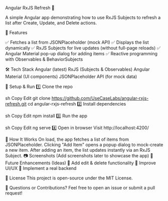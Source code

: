 Angular RxJS Refresh 🚀

A simple Angular app demonstrating how to use RxJS Subjects to refresh a list after Create, Update, and Delete actions.

📌 Features

✅ Fetches a list from JSONPlaceholder (mock API)
✅ Displays the list dynamically
✅ RxJS Subjects for live updates (without full-page reloads)
✅ Angular Material pop-up dialog for adding items
✅ Reactive programming with Observables & BehaviorSubjects

🛠 Tech Stack
Angular (latest)
RxJS (Subjects & Observables)
Angular Material (UI components)
JSONPlaceholder API (for mock data)

🚀 Setup & Run
1️⃣ Clone the repo

sh
Copy
Edit
git clone https://github.com/UseCaseLabs/angular-rxjs-refresh.git
cd angular-rxjs-refresh
2️⃣ Install dependencies

sh
Copy
Edit
npm install
3️⃣ Run the app

sh
Copy
Edit
ng serve
4️⃣ Open in browser
Visit http://localhost:4200/

📝 How It Works
On load, the app fetches a list of items from JSONPlaceholder.
Clicking "Add Item" opens a popup dialog to mock-create a new item.
After adding an item, the list updates instantly via an RxJS Subject.
📷 Screenshots (Add screenshots later to showcase the app)
📌 Future Enhancements (Ideas)
🔹 Add edit & delete functionality
🔹 Improve UI/UX
🔹 Implement a real backend

📜 License
This project is open-source under the MIT License.

📩 Questions or Contributions?
Feel free to open an issue or submit a pull request!
